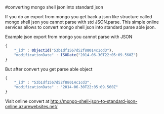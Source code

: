 #converting mongo shell json into standard json

If you do an export from mongo you get back a json like structure called mongo shell json you cannot parse with std JSON.parse. This simple online services allows to convert mongo shell json into standard parse able json.

Example json export from mongo you cannot parse with JSON
```js
{
    "_id" : ObjectId("53b1df1567d52f88014c1cd3"),
    "modificationDate" : ISODate("2014-06-30T22:05:09.560Z")
}
```    

But after convert you get parse able object

```js
{
    "_id" : "53b1df1567d52f88014c1cd3",
    "modificationDate" : "2014-06-30T22:05:09.560Z"
}
```    


Visit online convert at http://mongo-shell-json-to-standard-json-online.azurewebsites.net/

